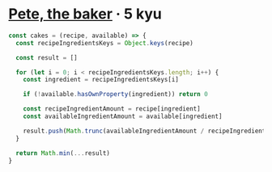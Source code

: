 # [Pete, the baker](https://www.codewars.com/kata/525c65e51bf619685c000059) · 5 kyu

```javascript
const cakes = (recipe, available) => {
  const recipeIngredientsKeys = Object.keys(recipe)

  const result = []

  for (let i = 0; i < recipeIngredientsKeys.length; i++) {
    const ingredient = recipeIngredientsKeys[i]

    if (!available.hasOwnProperty(ingredient)) return 0

    const recipeIngredientAmount = recipe[ingredient]
    const availableIngredientAmount = available[ingredient]

    result.push(Math.trunc(availableIngredientAmount / recipeIngredientAmount))
  }

  return Math.min(...result)
}
```
